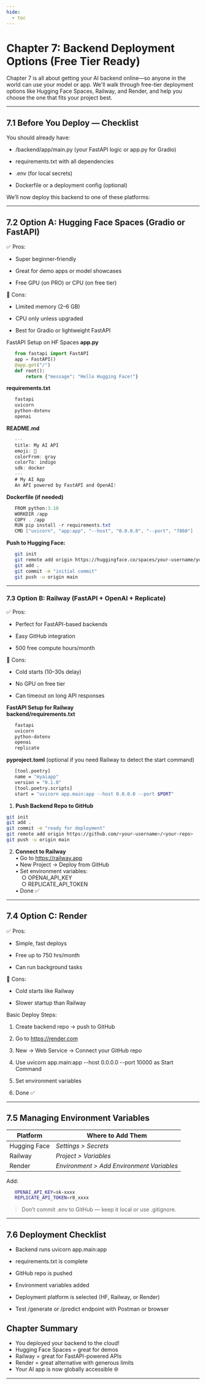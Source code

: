 ```yaml
---
hide:
  - toc
---
```


# Chapter 7: Backend Deployment Options (Free Tier Ready)

Chapter 7 is all about getting your AI backend online—so anyone in the world can use your model or app. We'll walk through free-tier deployment options like Hugging Face Spaces, Railway, and Render, and help you choose the one that fits your project best.

---

## 7.1 Before You Deploy — Checklist

You should already have:

- /backend/app/main.py (your FastAPI logic or app.py for Gradio)

- requirements.txt with all dependencies

- .env (for local secrets)

- Dockerfile or a deployment config (optional)

We’ll now deploy this backend to one of these platforms:

---

## 7.2 Option A: Hugging Face Spaces (Gradio or FastAPI)

✅ Pros:

- Super beginner-friendly

- Great for demo apps or model showcases

- Free GPU (on PRO) or CPU (on free tier)

🚫 Cons:

- Limited memory (2–6 GB)

- CPU only unless upgraded

- Best for Gradio or lightweight FastAPI

FastAPI Setup on HF Spaces
**app.py**
```python
   from fastapi import FastAPI
   app = FastAPI()
   @app.get("/")
   def root():
       return {"message": "Hello Hugging Face!"}
```
**requirements.txt**
```bash
   fastapi
   uvicorn
   python-dotenv
   openai
```
**README.md**
```java
   ---
   title: My AI API
   emoji: 🤖
   colorFrom: gray
   colorTo: indigo
   sdk: docker
   ---
   # My AI App
   An API powered by FastAPI and OpenAI!
```   
**Dockerfile (if needed)**
```java   
   FROM python:3.10
   WORKDIR /app
   COPY . /app
   RUN pip install -r requirements.txt
   CMD ["uvicorn", "app:app", "--host", "0.0.0.0", "--port", "7860"]
```
**Push to Hugging Face:**
```bash
   git init
   git remote add origin https://huggingface.co/spaces/your-username/your-space
   git add .
   git commit -m "initial commit"
   git push -u origin main
```
---

### 7.3 Option B: Railway (FastAPI + OpenAI + Replicate)

✅ Pros:

- Perfect for FastAPI-based backends

- Easy GitHub integration

- 500 free compute hours/month

🚫 Cons:

- Cold starts (10–30s delay)

- No GPU on free tier

- Can timeout on long API responses

**FastAPI Setup for Railway**  
**backend/requirements.txt**
```bash
   fastapi
   uvicorn
   python-dotenv
   openai
   replicate
```

**pyproject.toml** (optional if you need Railway to detect the start command)

```bash
   [tool.poetry]
   name = "myaiapp"
   version = "0.1.0"
   [tool.poetry.scripts]
   start = "uvicorn app.main:app --host 0.0.0.0 --port $PORT"
```

1. **Push Backend Repo to GitHub**
```bash
git init
git add .
git commit -m "ready for deployment"
git remote add origin https://github.com/<your-username>/<your-repo>
git push -u origin main
```

2. **Connect to Railway**  
   • Go to https://railway.app  
   • New Project → Deploy from GitHub  
   • Set environment variables:  
      &nbsp;&nbsp;&nbsp;&nbsp;○ OPENAI_API_KEY  
      &nbsp;&nbsp;&nbsp;&nbsp;○ REPLICATE_API_TOKEN  
   • Done ✅  

---

## 7.4 Option C: Render

✅ Pros:

- Simple, fast deploys

- Free up to 750 hrs/month

- Can run background tasks

🚫 Cons:

- Cold starts like Railway

- Slower startup than Railway
   
Basic Deploy Steps:

   1. Create backend repo → push to GitHub

   2. Go to https://render.com

   3. New → Web Service → Connect your GitHub repo

   4. Use uvicorn app.main:app --host 0.0.0.0 --port 10000 as Start Command

   5. Set environment variables

   6. Done ✅

---

## 7.5 Managing Environment Variables

|Platform	      |Where to Add Them                           |
|-----------------|--------------------------------------------|
|Hugging Face	   |*Settings > Secrets*                        |
|Railway	         |*Project > Variables*                       |
|Render	         |*Environment > Add Environment Variables*   |

Add:
```bash
   OPENAI_API_KEY=sk-xxxx
   REPLICATE_API_TOKEN=r8_xxxx
```

> Don’t commit .env to GitHub — keep it local or use .gitignore.

---

## 7.6 Deployment Checklist

- Backend runs uvicorn app.main:app

- requirements.txt is complete

- GitHub repo is pushed

- Environment variables added

- Deployment platform is selected (HF, Railway, or Render)

- Test /generate or /predict endpoint with Postman or browser

## Chapter Summary

- You deployed your backend to the cloud!
- Hugging Face Spaces = great for demos
- Railway = great for FastAPI-powered APIs
- Render = great alternative with generous limits
- Your AI app is now globally accessible 🌐

---

